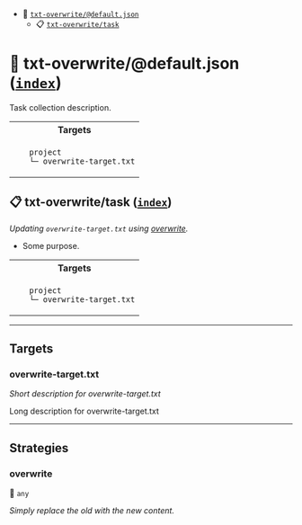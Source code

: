 - <a name="mock-plugin-task-idx-ref-txt-overwritedefaultjson">:open_file_folder:</a> <a href="#mock-plugin-task-ref-txt-overwritedefaultjson">`txt-overwrite/@default.json`</a>
  - <a name="mock-plugin-task-idx-ref-txt-overwritetask">:clipboard:</a> <a href="#mock-plugin-task-ref-txt-overwritetask">`txt-overwrite/task`</a>

# :open_file_folder: <a name="mock-plugin-task-ref-txt-overwritedefaultjson">txt-overwrite/@default.json</a> (<a href="#mock-plugin-task-idx-ref-txt-overwritedefaultjson">`index`</a>)

Task collection description.

<table>
  <tbody>
    <tr>
      <th>Targets</th>
    </tr>
    <tr>
      <td align="left" valign="top">
        <ul>
<code>project</code><br/>
<code>└─&nbsp;<a name="mock-plugin-target-ref-overwrite-targettxt">overwrite-target.txt</a></code><br/>
        </ul>
      </td>
    </tr>
  </tbody>
</table>

## :clipboard: <a name="mock-plugin-task-ref-txt-overwritetask">txt-overwrite/task</a> (<a href="#mock-plugin-task-idx-ref-txt-overwritetask">`index`</a>)

_Updating `overwrite-target.txt` using <a href="#mock-plugin-strat-ref-overwrite">overwrite</a>._

- Some purpose.

<table>
  <tbody>
    <tr>
      <th>Targets</th>
    </tr>
    <tr>
      <td align="left" valign="top">
        <ul>
<code>project</code><br/>
<code>└─&nbsp;<a name="mock-plugin-target-ref-overwrite-targettxt">overwrite-target.txt</a></code><br/>
        </ul>
      </td>
    </tr>
  </tbody>
</table>

------

## Targets

### <a name="mock-plugin-target-ref-overwrite-targettxt">overwrite-target.txt</a>  

*Short description for overwrite-target.txt*

Long description for overwrite-target.txt

------

## Strategies

### <a name="mock-plugin-strat-ref-overwrite">overwrite</a>  

:small_blue_diamond: `any`

*Simply replace the old with the new content.*

